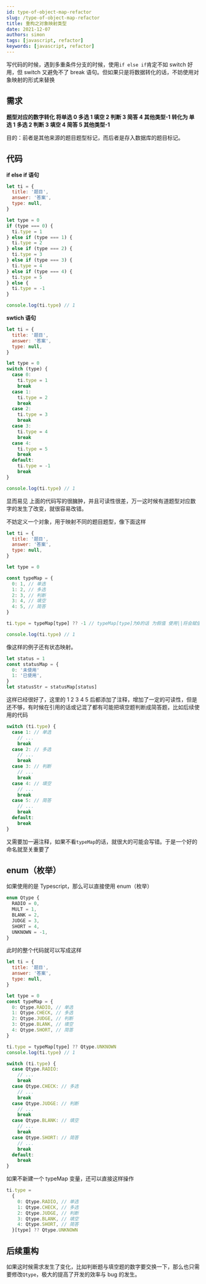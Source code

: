 ```yaml
---
id: type-of-object-map-refactor
slug: /type-of-object-map-refactor
title: 重构之对象映射类型
date: 2021-12-07
authors: simon
tags: [javascript, refactor]
keywords: [javascript, refactor]
---
```


写代码的时候，遇到多重条件分支的时候，使用`if else if`肯定不如 switch 好用，但 switch 又避免不了 break 语句。但如果只是将数据转化的话，不妨使用对象映射的形式来替换

<!-- truncate -->

## 需求

**题型对应的数字转化 将单选 0 多选 1 填空 2 判断 3 简答 4 其他类型-1 转化为 单选 1 多选 2 判断 3 填空 4 简答 5 其他类型-1**

目的：前者是其他来源的题目题型标记，而后者是存入数据库的题目标记。

## 代码

**if else if 语句**

```javascript
let ti = {
  title: '题目',
  answer: '答案',
  type: null,
}

let type = 0
if (type === 0) {
  ti.type = 1
} else if (type === 1) {
  ti.type = 2
} else if (type === 2) {
  ti.type = 3
} else if (type === 3) {
  ti.type = 4
} else if (type === 4) {
  ti.type = 5
} else {
  ti.type = -1
}

console.log(ti.type) // 1
```

**swtich 语句**

```javascript
let ti = {
  title: '题目',
  answer: '答案',
  type: null,
}

let type = 0
switch (type) {
  case 0:
    ti.type = 1
    break
  case 1:
    ti.type = 2
    break
  case 2:
    ti.type = 3
    break
  case 3:
    ti.type = 4
    break
  case 4:
    ti.type = 5
    break
  default:
    ti.type = -1
    break
}

console.log(ti.type) // 1
```

显而易见 上面的代码写的很臃肿，并且可读性很差，万一这时候有道题型对应数字的发生了改变，就很容易改错。

不妨定义一个对象，用于映射不同的题目题型，像下面这样

```javascript
let ti = {
  title: '题目',
  answer: '答案',
  type: null,
}

let type = 0

const typeMap = {
  0: 1, // 单选
  1: 2, // 多选
  2: 3, // 判断
  3: 4, // 填空
  4: 5, // 简答
}

ti.type = typeMap[type] ?? -1 // typeMap[type]为0的话 为假值 使用||将会赋值为-1

console.log(ti.type) // 1
```

像这样的例子还有状态映射。

```javascript
let status = 1
const statusMap = {
  0: '未使用'
  1: '已使用',
}
let statusStr = statusMap[status]
```

这样已经很好了，这里的 1 2 3 4 5 后都添加了注释，增加了一定的可读性，但是还不够，有时候在引用的话或记混了都有可能把填空题判断成简答题，比如后续使用的代码

```javascript
switch (ti.type) {
  case 1: // 单选
    // ...
    break
  case 2: // 多选
    // ...
    break
  case 3: // 判断
    // ...
    break
  case 4: // 填空
    // ...
    break
  case 5: // 简答
    // ...
    break
  default:
    break
}
```

又需要加一遍注释，如果不看`typeMap`的话，就很大的可能会写错。于是一个好的命名就至关重要了

## enum（枚举）

如果使用的是 Typescript，那么可以直接使用 enum（枚举）

```typescript
enum Qtype {
  RADIO = 0,
  MULT = 1,
  BLANK = 2,
  JUDGE = 3,
  SHORT = 4,
  UNKNOWN = -1,
}
```

此时的整个代码就可以写成这样

```javascript
let ti = {
  title: '题目',
  answer: '答案',
  type: null,
}

let type = 0
const typeMap = {
  0: Qtype.RADIO, // 单选
  1: Qtype.CHECK, // 多选
  2: Qtype.JUDGE, // 判断
  3: Qtype.BLANK, // 填空
  4: Qtype.SHORT, // 简答
}

ti.type = typeMap[type] ?? Qtype.UNKNOWN
console.log(ti.type) // 1

switch (ti.type) {
  case Qtype.RADIO:
    // ...
    break
  case Qtype.CHECK: // 多选
    // ...
    break
  case Qtype.JUDGE: // 判断
    // ...
    break
  case Qtype.BLANK: // 填空
    // ...
    break
  case Qtype.SHORT: // 简答
    // ...
    break
  default:
    break
}
```

如果不新建一个 typeMap 变量，还可以直接这样操作

```javascript
ti.type =
  {
    0: Qtype.RADIO, // 单选
    1: Qtype.CHECK, // 多选
    2: Qtype.JUDGE, // 判断
    3: Qtype.BLANK, // 填空
    4: Qtype.SHORT, // 简答
  }[type] ?? Qtype.UNKNOWN
```

## 后续重构

如果这时候需求发生了变化，比如判断题与填空题的数字要交换一下，那么也只需要修改`Qtype`，极大的提高了开发的效率与 bug 的发生。
